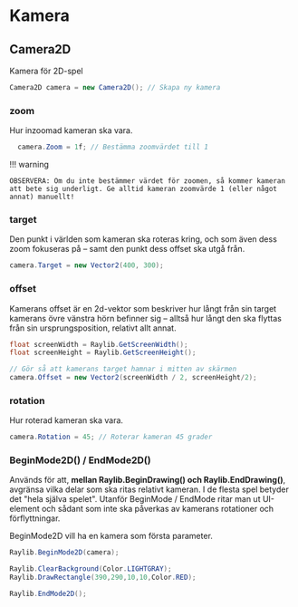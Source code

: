 # Kamera

## Camera2D

Kamera för 2D-spel

```csharp
Camera2D camera = new Camera2D(); // Skapa ny kamera
```

### zoom

Hur inzoomad kameran ska vara.

```csharp
  camera.Zoom = 1f; // Bestämma zoomvärdet till 1
```

!!! warning

	OBSERVERA: Om du inte bestämmer värdet för zoomen, så kommer kameran att bete sig underligt. Ge alltid kameran zoomvärde 1 (eller något annat) manuellt!
	

### target

Den punkt i världen som kameran ska roteras kring, och som även dess zoom fokuseras på – samt den punkt dess offset ska utgå från.

```csharp
camera.Target = new Vector2(400, 300);
```

### offset

Kamerans offset är en 2d-vektor som beskriver hur långt från sin target kamerans övre vänstra hörn befinner sig – alltså hur långt den ska flyttas från sin ursprungsposition, relativt allt annat.

```csharp
float screenWidth = Raylib.GetScreenWidth();
float screenHeight = Raylib.GetScreenHeight();

// Gör så att kamerans target hamnar i mitten av skärmen
camera.Offset = new Vector2(screenWidth / 2, screenHeight/2);
```

### rotation

Hur roterad kameran ska vara.

```csharp
camera.Rotation = 45; // Roterar kameran 45 grader
```



### BeginMode2D() / EndMode2D()

Används för att, **mellan Raylib.BeginDrawing() och Raylib.EndDrawing()**, avgränsa vilka delar som ska ritas relativt kameran. I de flesta spel betyder det "hela själva spelet". Utanför BeginMode / EndMode ritar man ut UI-element och sådant som inte ska påverkas av kamerans rotationer och förflyttningar.

BeginMode2D vill ha en kamera som första parameter.

```csharp
Raylib.BeginMode2D(camera);

Raylib.ClearBackground(Color.LIGHTGRAY);
Raylib.DrawRectangle(390,290,10,10,Color.RED);

Raylib.EndMode2D();
```
